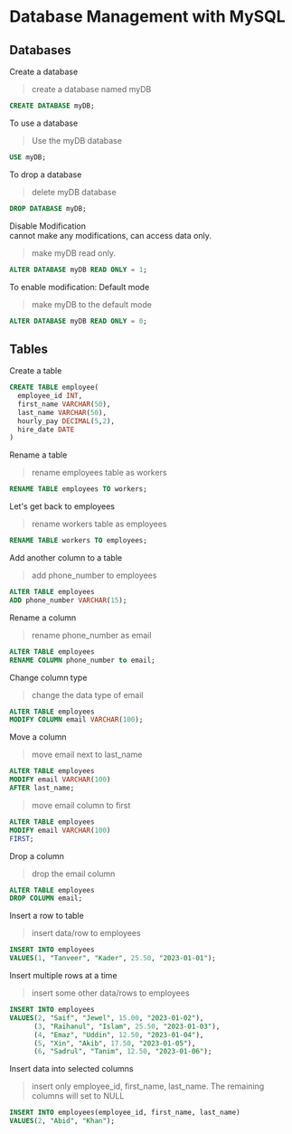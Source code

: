 # Database Management with MySQL

## Databases

Create a database

> create a database named myDB

```sql
CREATE DATABASE myDB;
```

To use a database

> Use the myDB database

```sql
USE myDB;
```

To drop a database

> delete myDB database

```sql
DROP DATABASE myDB;
```

Disable Modification  
cannot make any modifications, can access data only.

> make myDB read only.

```sql
ALTER DATABASE myDB READ ONLY = 1;
```

To enable modification: Default mode

> make myDB to the default mode

```sql
ALTER DATABASE myDB READ ONLY = 0;
```

## Tables

Create a table

```sql
CREATE TABLE employee(
  employee_id INT,
  first_name VARCHAR(50),
  last_name VARCHAR(50),
  hourly_pay DECIMAL(5,2),
  hire_date DATE
)
```

Rename a table

> rename employees table as workers

```sql
RENAME TABLE employees TO workers;
```

Let's get back to employees

> rename workers table as employees

```sql
RENAME TABLE workers TO employees;
```

Add another column to a table

> add phone_number to employees

```sql
ALTER TABLE employees
ADD phone_number VARCHAR(15);
```

Rename a column

> rename phone_number as email

```sql
ALTER TABLE employees
RENAME COLUMN phone_number to email;
```

Change column type

> change the data type of email

```sql
ALTER TABLE employees
MODIFY COLUMN email VARCHAR(100);
```

Move a column

> move email next to last_name

```sql
ALTER TABLE employees
MODIFY email VARCHAR(100)
AFTER last_name;
```

> move email column to first

```sql
ALTER TABLE employees
MODIFY email VARCHAR(100)
FIRST;
```

Drop a column

> drop the email column

```sql
ALTER TABLE employees
DROP COLUMN email;
```

Insert a row to table

> insert data/row to employees

```sql
INSERT INTO employees
VALUES(1, "Tanveer", "Kader", 25.50, "2023-01-01");
```

Insert multiple rows at a time

> insert some other data/rows to employees

```sql
INSERT INTO employees
VALUES(2, "Saif", "Jewel", 15.00, "2023-01-02"),
      (3, "Raihanul", "Islam", 25.50, "2023-01-03"),
      (4, "Emaz", "Uddin", 12.50, "2023-01-04"),
      (5, "Xin", "Akib", 17.50, "2023-01-05"),
      (6, "Sadrul", "Tanim", 12.50, "2023-01-06");
```

Insert data into selected columns

> insert only employee_id, first_name, last_name. The remaining columns will set to NULL

```sql
INSERT INTO employees(employee_id, first_name, last_name)
VALUES(2, "Abid", "Khan");
```
